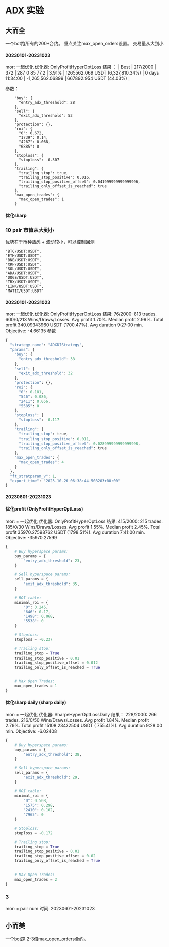 # ADX 实验


## 大而全
一个bot跑所有的200+合约。
重点关注max_open_orders设置。
交易量从大到小 
#### 20230101-20231023
mor: 一起优化
优化器: OnlyProfitHyperOptLoss
结果 ：
|   Best |  217/2000 |      372 |    287     0    85  77.2 |        3.91% | 1265562.069 USDT (6,327,810.34%) | 0 days 11:34:00 | -1,265,562.06899 |    667892.954 USDT   (44.03%) | <br>

参数：
```
    "buy": {
      "entry_adx_threshold": 28
    },
    "sell": {
      "exit_adx_threshold": 53
    },
    "protection": {},
    "roi": {
      "0": 0.672,
      "1739": 0.14,
      "4267": 0.068,
      "6885": 0
    },
    "stoploss": {
      "stoploss": -0.307
    },
    "trailing": {
      "trailing_stop": true,
      "trailing_stop_positive": 0.016,
      "trailing_stop_positive_offset": 0.041999999999999996,
      "trailing_only_offset_is_reached": true
    },
    "max_open_trades": {
      "max_open_trades": 1
    }
```

#### 优化sharp




### 10 pair 市值从大到小 
优势在于币种熟悉 + 波动较小，可以控制回测

```
"BTC/USDT:USDT",
"ETH/USDT:USDT",
"BNB/USDT:USDT",
"XRP/USDT:USDT",
"SOL/USDT:USDT",
"ADA/USDT:USDT",
"DOGE/USDT:USDT",
"TRX/USDT:USDT",
"LINK/USDT:USDT",
"MATIC/USDT:USDT"
```

#### 20230101-20231023
mor: 一起优化
优化器: OnlyProfitHyperOptLoss
结果:
76/2000:    813 trades. 600/0/213 Wins/Draws/Losses. Avg profit   1.70%. Median profit   2.99%. Total profit 340.09343960 USDT (1700.47%). Avg duration 9:27:00 min. Objective: -4.66135
参数
```python
{
  "strategy_name": "ADXDIStrategy",
  "params": {
    "buy": {
      "entry_adx_threshold": 38
    },
    "sell": {
      "exit_adx_threshold": 32
    },
    "protection": {},
    "roi": {
      "0": 0.181,
      "546": 0.086,
      "2411": 0.056,
      "5585": 0
    },
    "stoploss": {
      "stoploss": -0.117
    },
    "trailing": {
      "trailing_stop": true,
      "trailing_stop_positive": 0.011,
      "trailing_stop_positive_offset": 0.028999999999999998,
      "trailing_only_offset_is_reached": true
    },
    "max_open_trades": {
      "max_open_trades": 4
    }
  },
  "ft_stratparam_v": 1,
  "export_time": "2023-10-26 06:38:44.508203+00:00"
}
```

#### 20230601-20231023
#### 优化profit  (OnlyProfitHyperOptLoss)
mor: = 一起优化
优化器: OnlyProfitHyperOptLoss
结果: 415/2000:    215 trades. 185/0/30 Wins/Draws/Losses. Avg profit   1.55%. Median profit   2.45%. Total profit 35970.27598762 USDT (1798.51%). Avg duration 7:41:00 min. Objective: -35970.27599

```python
{
    # Buy hyperspace params:
    buy_params = {
        "entry_adx_threshold": 23,
    }

    # Sell hyperspace params:
    sell_params = {
        "exit_adx_threshold": 35,
    }

    # ROI table:
    minimal_roi = {
        "0": 0.245,
        "646": 0.17,
        "1498": 0.068,
        "5538": 0
    }

    # Stoploss:
    stoploss = -0.237

    # Trailing stop:
    trailing_stop = True
    trailing_stop_positive = 0.01
    trailing_stop_positive_offset = 0.012
    trailing_only_offset_is_reached = True
    

    # Max Open Trades:
    max_open_trades = 1
}
```


#### 优化sharp daily (sharp daily)
mor: = 一起优化
优化器: SharpeHyperOptLossDaily
结果：  228/2000:    266 trades. 216/0/50 Wins/Draws/Losses. Avg profit   1.84%. Median profit   2.79%. Total profit 15108.23432504 USDT ( 755.41%). Avg duration 9:28:00 min. Objective: -6.02408
```python
{
    # Buy hyperspace params:
    buy_params = {
        "entry_adx_threshold": 38,
    }

    # Sell hyperspace params:
    sell_params = {
        "exit_adx_threshold": 29,
    }

    # ROI table:
    minimal_roi = {
        "0": 0.508,
        "1575": 0.298,
        "2410": 0.102,
        "7965": 0
    }

    # Stoploss:
    stoploss = -0.172

    # Trailing stop:
    trailing_stop = True
    trailing_stop_positive = 0.01
    trailing_stop_positive_offset = 0.02
    trailing_only_offset_is_reached = True
    

    # Max Open Trades:
    max_open_trades = 2
}
```




### 3
mor: = pair num
时间: 20230601-20231023




## 小而美
一个bot跑 2-3倍max_open_orders合约。